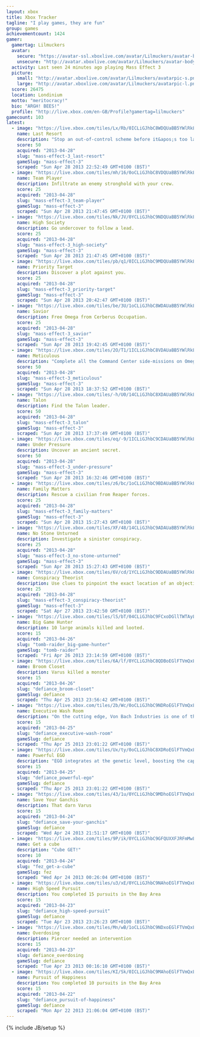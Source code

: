 ```yaml
---
layout: xbox
title: Xbox Tracker
tagline: "I play games, they are fun"
group: games
achievementcount: 1424
gamer: 
  gamertag: Lilmuckers
  avatar: 
    secure: "https://avatar-ssl.xboxlive.com/avatar/Lilmuckers/avatar-body.png"
    unsecure: "http://avatar.xboxlive.com/avatar/Lilmuckers/avatar-body.png"
  activity: Last seen 24 minutes ago playing Mass Effect 3
  picture: 
    small: "http://avatar.xboxlive.com/avatar/Lilmuckers/avatarpic-s.png"
    large: "http://avatar.xboxlive.com/avatar/Lilmuckers/avatarpic-l.png"
  score: 26475
  location: Londinium
  motto: "meritocracy!"
  bio: "ARGH! BEES!"
  profile: "http://live.xbox.com/en-GB/Profile?gamertag=lilmuckers"
gamecount: 103
latest: 
  - image: "https://live.xbox.com/tiles/Lx/Rb/0ICLiGJhbC8WDQUaBB5YWlRkL2FjaC8wLzE3YgAAAADn5+f-dBQy.jpg"
    name: Last Resort
    description: "Stop an out-of-control scheme before it&apos;s too late."
    score: 50
    acquired: "2013-04-28"
    slug: "mass-effect-3_last-resort"
    gameSlug: "mass-effect-3"
    scraped: "Sun Apr 28 2013 22:52:49 GMT+0100 (BST)"
  - image: "https://live.xbox.com/tiles/mh/16/0oCLiGJhbC8VDQUaBB5YWlRkL2FjaC8wLzE3YQAAAADn5+f9VR2H.jpg"
    name: Team Player
    description: Infiltrate an enemy stronghold with your crew.
    score: 25
    acquired: "2013-04-28"
    slug: "mass-effect-3_team-player"
    gameSlug: "mass-effect-3"
    scraped: "Sun Apr 28 2013 21:47:45 GMT+0100 (BST)"
  - image: "https://live.xbox.com/tiles/Nk/JV/0YCLiGJhbC9NDQUaBB5YWlRkL2FjaC8wLzE3OQAAAADn5+f+ekIr.jpg"
    name: High Society
    description: Go undercover to follow a lead.
    score: 25
    acquired: "2013-04-28"
    slug: "mass-effect-3_high-society"
    gameSlug: "mass-effect-3"
    scraped: "Sun Apr 28 2013 21:47:45 GMT+0100 (BST)"
  - image: "https://live.xbox.com/tiles/pb/q1/0ICLiGJhbC9MDQUaBB5YWlRkL2FjaC8wLzE3OAAAAADn5+f-mrq4.jpg"
    name: Priority Target
    description: Discover a plot against you.
    score: 25
    acquired: "2013-04-28"
    slug: "mass-effect-3_priority-target"
    gameSlug: "mass-effect-3"
    scraped: "Sun Apr 28 2013 20:42:47 GMT+0100 (BST)"
  - image: "https://live.xbox.com/tiles/be/3U/1oCLiGJhbC8WDAUaBB5YWlRkL2FjaC8wLzE2YgAAAADn5+f5++1w.jpg"
    name: Savior
    description: Free Omega from Cerberus Occupation.
    score: 25
    acquired: "2013-04-28"
    slug: "mass-effect-3_savior"
    gameSlug: "mass-effect-3"
    scraped: "Sun Apr 28 2013 19:42:45 GMT+0100 (BST)"
  - image: "https://live.xbox.com/tiles/2O/T1/1ICLiGJhbC8VDAUaBB5YWlRkL2FjaC8wLzE2YQAAAADn5+f72uTF.jpg"
    name: Meticulous
    description: "Complete all the Command Center side-missions on Omega."
    score: 50
    acquired: "2013-04-28"
    slug: "mass-effect-3_meticulous"
    gameSlug: "mass-effect-3"
    scraped: "Sun Apr 28 2013 18:37:52 GMT+0100 (BST)"
  - image: "https://live.xbox.com/tiles/-h/U0/14CLiGJhbC8XDAUaBB5YWlRkL2FjaC8wLzE2YwAAAADn5+f4GxXj.jpg"
    name: Talon
    description: Find the Talon leader.
    score: 50
    acquired: "2013-04-28"
    slug: "mass-effect-3_talon"
    gameSlug: "mass-effect-3"
    scraped: "Sun Apr 28 2013 17:37:49 GMT+0100 (BST)"
  - image: "https://live.xbox.com/tiles/eq/-9/1ICLiGJhbC9CDAUaBB5YWlRkL2FjaC8wLzE2NgAAAADn5+f70q9n.jpg"
    name: Under Pressure
    description: Uncover an ancient secret.
    score: 50
    acquired: "2013-04-28"
    slug: "mass-effect-3_under-pressure"
    gameSlug: "mass-effect-3"
    scraped: "Sun Apr 28 2013 16:32:46 GMT+0100 (BST)"
  - image: "https://live.xbox.com/tiles/z6/bc/1oCLiGJhbC9BDAUaBB5YWlRkL2FjaC8wLzE2NQAAAADn5+f586bS.jpg"
    name: Family Matters
    description: Rescue a civilian from Reaper forces.
    score: 25
    acquired: "2013-04-28"
    slug: "mass-effect-3_family-matters"
    gameSlug: "mass-effect-3"
    scraped: "Sun Apr 28 2013 15:27:43 GMT+0100 (BST)"
  - image: "https://live.xbox.com/tiles/XF/48/14CLiGJhbC9ADAUaBB5YWlRkL2FjaC8wLzE2NAAAAADn5+f4E15B.jpg"
    name: No Stone Unturned
    description: Investigate a sinister conspiracy.
    score: 25
    acquired: "2013-04-28"
    slug: "mass-effect-3_no-stone-unturned"
    gameSlug: "mass-effect-3"
    scraped: "Sun Apr 28 2013 15:27:43 GMT+0100 (BST)"
  - image: "https://live.xbox.com/tiles/6V/cd/1YCLiGJhbC9DDAUaBB5YWlRkL2FjaC8wLzE2NwAAAADn5+f6Mlf0.jpg"
    name: Conspiracy Theorist
    description: Use clues to pinpoint the exact location of an objective.
    score: 25
    acquired: "2013-04-28"
    slug: "mass-effect-3_conspiracy-theorist"
    gameSlug: "mass-effect-3"
    scraped: "Sat Apr 27 2013 23:42:50 GMT+0100 (BST)"
  - image: "https://live.xbox.com/tiles/lS/bT/04CLiGJhbC9FCxoDGllTWTAyL2FjaC8wLzExAAAAAOfn5-z8Jok=.jpg"
    name: Big Game Hunter
    description: 10 large animals killed and looted.
    score: 15
    acquired: "2013-04-26"
    slug: "tomb-raider_big-game-hunter"
    gameSlug: "tomb-raider"
    scraped: "Fri Apr 26 2013 23:14:59 GMT+0100 (BST)"
  - image: "https://live.xbox.com/tiles/6A/lf/0YCLiGJhbC8QDBoEGlFTVmQxL2FjaC8wLzZkAAAAAOfn5-5wCfQ=.jpg"
    name: Broom Closet
    description: Varus killed a monster
    score: 15
    acquired: "2013-04-26"
    slug: "defiance_broom-closet"
    gameSlug: defiance
    scraped: "Thu Apr 25 2013 23:56:42 GMT+0100 (BST)"
  - image: "https://live.xbox.com/tiles/2b/Wc/0oCLiGJhbC9NDRoEGlFTVmQxL2FjaC8wLzc5AAAAAOfn5-2ztcU=.jpg"
    name: Executive Wash Room
    description: "On the cutting edge, Von Bach Industries is one of the few corporations with truly global reach"
    score: 15
    acquired: "2013-04-25"
    slug: "defiance_executive-wash-room"
    gameSlug: defiance
    scraped: "Thu Apr 25 2013 23:01:22 GMT+0100 (BST)"
  - image: "https://live.xbox.com/tiles/Ux/ty/0oCLiGJhbC8XDRoEGlFTVmQxL2FjaC8wLzdjAAAAAOfn5-1dG08=.jpg"
    name: Powerful EGO
    description: "EGO integrates at the genetic level, boosting the capabilities of the host beyond natural limits"
    score: 15
    acquired: "2013-04-25"
    slug: "defiance_powerful-ego"
    gameSlug: defiance
    scraped: "Thu Apr 25 2013 23:01:22 GMT+0100 (BST)"
  - image: "https://live.xbox.com/tiles/43/1u/0YCLiGJhbC9MDhoEGlFTVmQxL2FjaC8wLzQ4AAAAAOfn5-5Bff8=.jpg"
    name: Save Your Ganchis
    description: That darn Varus
    score: 15
    acquired: "2013-04-24"
    slug: "defiance_save-your-ganchis"
    gameSlug: defiance
    scraped: "Wed Apr 24 2013 21:51:17 GMT+0100 (BST)"
  - image: "https://live.xbox.com/tiles/9P/ik/0YCLiGJhbC9GFQUXXFJRFmMwL2FjaC8wLzIAAAAA5+fn-ov47w==.jpg"
    name: Get a cube
    description: "Cube GET!"
    score: 10
    acquired: "2013-04-24"
    slug: "fez_get-a-cube"
    gameSlug: fez
    scraped: "Wed Apr 24 2013 00:26:04 GMT+0100 (BST)"
  - image: "https://live.xbox.com/tiles/u3/xE/0YCLiGJhbC9NAhoEGlFTVmQxL2FjaC8wLzg5AAAAAOfn5-5rfKc=.jpg"
    name: High Speed Pursuit
    description: You completed 15 pursuits in the Bay Area
    score: 15
    acquired: "2013-04-23"
    slug: "defiance_high-speed-pursuit"
    gameSlug: defiance
    scraped: "Tue Apr 23 2013 23:26:23 GMT+0100 (BST)"
  - image: "https://live.xbox.com/tiles/Mn/wB/1oCLiGJhbC9NDxoEGlFTVmQxL2FjaC8wLzU5AAAAAOfn5-kufC4=.jpg"
    name: Overdosing
    description: Piercer needed an intervention
    score: 15
    acquired: "2013-04-23"
    slug: defiance_overdosing
    gameSlug: defiance
    scraped: "Tue Apr 23 2013 00:16:10 GMT+0100 (BST)"
  - image: "https://live.xbox.com/tiles/KI/Sk/0ICLiGJhbC9MAhoEGlFTVmQxL2FjaC8wLzg4AAAAAOfn5-+LhDQ=.jpg"
    name: Pursuit of Happiness
    description: You completed 10 pursuits in the Bay Area
    score: 15
    acquired: "2013-04-22"
    slug: "defiance_pursuit-of-happiness"
    gameSlug: defiance
    scraped: "Mon Apr 22 2013 21:06:04 GMT+0100 (BST)"
---
```

{% include JB/setup %}
